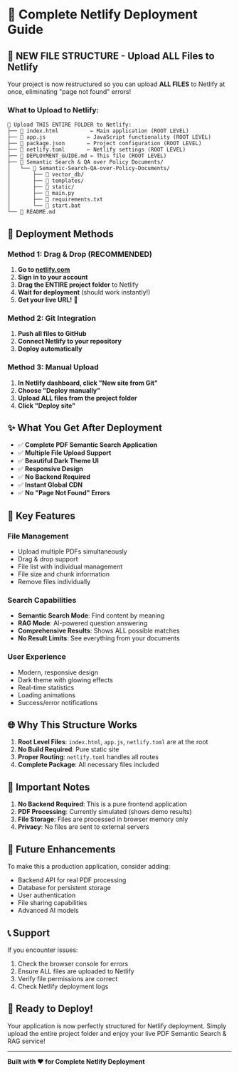 # 🚀 Complete Netlify Deployment Guide

## 📁 **NEW FILE STRUCTURE - Upload ALL Files to Netlify**

Your project is now restructured so you can upload **ALL FILES** to Netlify at once, eliminating "page not found" errors!

### **What to Upload to Netlify:**

```
📁 Upload THIS ENTIRE FOLDER to Netlify:
├── 📄 index.html          ← Main application (ROOT LEVEL)
├── 📄 app.js             ← JavaScript functionality (ROOT LEVEL)
├── 📄 package.json       ← Project configuration (ROOT LEVEL)
├── 📄 netlify.toml       ← Netlify settings (ROOT LEVEL)
├── 📄 DEPLOYMENT_GUIDE.md ← This file (ROOT LEVEL)
├── 📁 Semantic Search & QA over Policy Documents/
│   └── 📁 Semantic-Search-QA-over-Policy-Documents/
│       ├── 📁 vector_db/
│       ├── 📁 templates/
│       ├── 📁 static/
│       ├── 📄 main.py
│       ├── 📄 requirements.txt
│       └── 📄 start.bat
└── 📄 README.md
```

## 🎯 **Deployment Methods**

### **Method 1: Drag & Drop (RECOMMENDED)**
1. **Go to [netlify.com](https://netlify.com)**
2. **Sign in to your account**
3. **Drag the ENTIRE project folder** to Netlify
4. **Wait for deployment** (should work instantly!)
5. **Get your live URL!** 🎉

### **Method 2: Git Integration**
1. **Push all files to GitHub**
2. **Connect Netlify to your repository**
3. **Deploy automatically**

### **Method 3: Manual Upload**
1. **In Netlify dashboard, click "New site from Git"**
2. **Choose "Deploy manually"**
3. **Upload ALL files from the project folder**
4. **Click "Deploy site"**

## ✨ **What You Get After Deployment**

- ✅ **Complete PDF Semantic Search Application**
- ✅ **Multiple File Upload Support**
- ✅ **Beautiful Dark Theme UI**
- ✅ **Responsive Design**
- ✅ **No Backend Required**
- ✅ **Instant Global CDN**
- ✅ **No "Page Not Found" Errors**

## 🔧 **Key Features**

### **File Management**
- Upload multiple PDFs simultaneously
- Drag & drop support
- File list with individual management
- File size and chunk information
- Remove files individually

### **Search Capabilities**
- **Semantic Search Mode**: Find content by meaning
- **RAG Mode**: AI-powered question answering
- **Comprehensive Results**: Shows ALL possible matches
- **No Result Limits**: See everything from your documents

### **User Experience**
- Modern, responsive design
- Dark theme with glowing effects
- Real-time statistics
- Loading animations
- Success/error notifications

## 🌐 **Why This Structure Works**

1. **Root Level Files**: `index.html`, `app.js`, `netlify.toml` are at the root
2. **No Build Required**: Pure static site
3. **Proper Routing**: `netlify.toml` handles all routes
4. **Complete Package**: All necessary files included

## 🚨 **Important Notes**

1. **No Backend Required**: This is a pure frontend application
2. **PDF Processing**: Currently simulated (shows demo results)
3. **File Storage**: Files are processed in browser memory only
4. **Privacy**: No files are sent to external servers

## 🔮 **Future Enhancements**

To make this a production application, consider adding:
- Backend API for real PDF processing
- Database for persistent storage
- User authentication
- File sharing capabilities
- Advanced AI models

## 📞 **Support**

If you encounter issues:
1. Check the browser console for errors
2. Ensure ALL files are uploaded to Netlify
3. Verify file permissions are correct
4. Check Netlify deployment logs

## 🎉 **Ready to Deploy!**

Your application is now perfectly structured for Netlify deployment. Simply upload the entire project folder and enjoy your live PDF Semantic Search & RAG service!

---

**Built with ❤️ for Complete Netlify Deployment**
